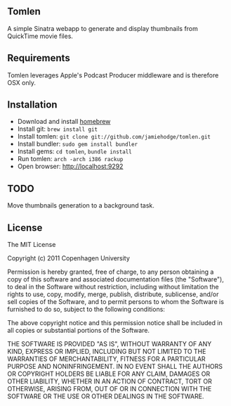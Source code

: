 Tomlen
------

A simple Sinatra webapp to generate and display thumbnails from QuickTime movie files.

## Requirements

Tomlen leverages Apple's Podcast Producer middleware and is therefore OSX only.

## Installation

* Download and install [homebrew](https://github.com/mxcl/homebrew)
* Install git: `brew install git`
* Install tomlen: `git clone git://github.com/jamiehodge/tomlen.git`
* Install bundler: `sudo gem install bundler`
* Install gems: `cd tomlen`, `bundle install`
* Run tomlen: `arch -arch i386 rackup`
* Open browser: [http://localhost:9292](http://localhost:9292)

## TODO

Move thumbnails generation to a background task.

## License

The MIT License

Copyright (c) 2011 Copenhagen University

Permission is hereby granted, free of charge, to any person obtaining a copy
of this software and associated documentation files (the "Software"), to deal
in the Software without restriction, including without limitation the rights
to use, copy, modify, merge, publish, distribute, sublicense, and/or sell
copies of the Software, and to permit persons to whom the Software is
furnished to do so, subject to the following conditions:

The above copyright notice and this permission notice shall be included in
all copies or substantial portions of the Software.

THE SOFTWARE IS PROVIDED "AS IS", WITHOUT WARRANTY OF ANY KIND, EXPRESS OR
IMPLIED, INCLUDING BUT NOT LIMITED TO THE WARRANTIES OF MERCHANTABILITY,
FITNESS FOR A PARTICULAR PURPOSE AND NONINFRINGEMENT. IN NO EVENT SHALL THE
AUTHORS OR COPYRIGHT HOLDERS BE LIABLE FOR ANY CLAIM, DAMAGES OR OTHER
LIABILITY, WHETHER IN AN ACTION OF CONTRACT, TORT OR OTHERWISE, ARISING FROM,
OUT OF OR IN CONNECTION WITH THE SOFTWARE OR THE USE OR OTHER DEALINGS IN
THE SOFTWARE.